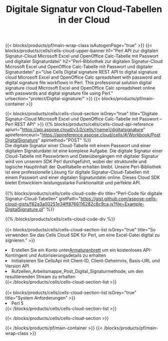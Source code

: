 ﻿---
title:  Digitale Signatur von Cloud-Tabellen in der Cloud
description:  Cloud-APIs und SDKs für Microsoft Excel und digitale OpenOffice Calc-Signatur. Digitale Signatur von Tabellenkalkulationen durch die Cells Cloud API. SDK unterstützt verschiedene Entwicklungssprachen. Dazu gehören Android, C#, Go, Java, NodeJS, Perl, PHP, Python, Ruby und Swift.
---
{{< blocks/products/pf/main-wrap-class isAutogenPage="true" >}}
{{< blocks/products/cells/cells-cloud-upper-banner h1="Perl API zur digitalen Signatur-Cloud Microsoft Excel und OpenOffice Calc-Tabelle mit Passwort und digitaler Signaturdatei" h2="Perl-Bibliothek zur digitalen Signatur-Cloud Microsoft Excel und OpenOffice Calc-Tabelle mit Passwort und digitaler Signaturdatei" p="Use Cells Digital signature REST API to digital signature cloud Microsoft Excel and OpenOffice Calc spreadsheet with password and digital signature file workflows in Perl. This professional solution digital signature cloud Microsoft Excel and OpenOffice Calc spreadsheet online with passwords and digital signature file using Perl." urlsection="protect/Digital-signature/" >}}
{{< blocks/products/pf/main-container >}}

{{< blocks/products/cells/cells-cloud-section isGrey="true" title="Digitale Signatur-Cloud Microsoft Excel und OpenOffice Calc-Tabelle mit Passwort – Perl REST API" >}}
{{% blocks/products/cells/cells-cloud-api-reference apiurl="https://api.aspose.cloud/v3.0/cells/{name}/digitalsignature" apireferenceurl="https://apireference.aspose.cloud/cells/#/Workbook/PostDigitalSignature" apimethod="POST" %}}
<br/>
Die digitale Signatur einer Cloud-Tabelle mit einem Passwort und einer digitalen Signaturdatei ist eine komplexe Aufgabe. Die digitale Signatur einer Cloud-Tabelle mit Passwörtern und Dateiübergängen mit digitaler Signatur wird von unserem SDK Perl durchgeführt, wobei der strukturelle und logische Hauptinhalt der Quelltabelle erhalten bleibt. Unsere Perl-Bibliothek ist eine professionelle Lösung für digitale Signatur-Cloud-Tabellen mit einem Passwort und einer digitalen Signaturdatei online. Dieses Cloud SDK bietet Entwicklern leistungsstarke Funktionalität und perfekte API.
<br/>
<br/>
{{% blocks/products/cells/cells-cloud-code-div title="Perl-Code für digitale Signatur-Cloud-Tabellen" gistPath="https://gist.github.com/aspose-cells-cloud-gists/f82a3a00251e34ff8766116282c8c9ca.js?file=Example-DigitalSignature.pl" %}}
  
{{% /blocks/products/cells/cells-cloud-code-div %}}
<br/>
<br/>
{{< blocks/products/cells/cells-cloud-section-list isGrey="true" title="So verwenden Sie das Cells Cloud SDK für Perl, um eine Excel-Datei digital zu signieren." >}}
<li> Erstellen Sie ein Konto unter<a href="https://dashboard.aspose.cloud/">Armaturenbrett</a> um ein kostenloses API-Kontingent und Autorisierungsdetails zu erhalten</li>
<li>Initialisieren Sie CellsApi mit Client-ID, Client-Geheimnis, Basis-URL und Version API</li>
<li>Rufzellen_Arbeitsmappe_Post_Digital_Signaturmethode, um den resultierenden Stream zu erhalten</li>
{{< /blocks/products/cells/cells-cloud-section-list >}}
<br/>
<br/>
{{< blocks/products/cells/cells-cloud-section-list isGrey="true" title="System Anforderungen" >}}
<li>Perl 5</li>
{{< /blocks/products/cells/cells-cloud-section-list >}}

{{< /blocks/products/cells/cells-cloud-section >}}

{{< /blocks/products/pf/main-container >}}
{{< /blocks/products/pf/main-wrap-class >}}
